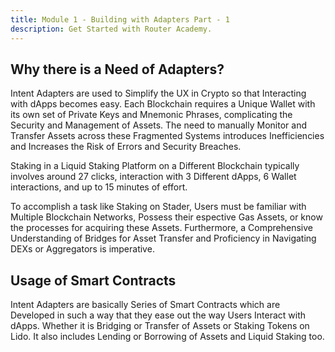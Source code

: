 ```yaml
---
title: Module 1 - Building with Adapters Part - 1
description: Get Started with Router Academy.
---
```


## Why there is a Need of Adapters?

Intent Adapters are used to Simplify the UX in Crypto so that Interacting with dApps becomes easy. Each Blockchain requires a Unique Wallet with its own set of Private Keys and Mnemonic Phrases, complicating the Security and Management of Assets. The need to manually Monitor and Transfer Assets across these Fragmented Systems introduces Inefficiencies and Increases the Risk of Errors and Security Breaches.

Staking in a Liquid Staking Platform on a Different Blockchain typically involves around 27 clicks, interaction with 3 Different dApps,
6 Wallet interactions, and up to 15 minutes of effort.

To accomplish a task like Staking on Stader, Users must be familiar with Multiple Blockchain Networks, Possess their espective Gas Assets, or know the processes for acquiring these Assets. Furthermore, a Comprehensive Understanding of Bridges for Asset Transfer
and Proficiency in Navigating DEXs or Aggregators is imperative.

## Usage of Smart Contracts

Intent Adapters are basically Series of Smart Contracts which are Developed in such a way that they ease out the way Users Interact with dApps. Whether it is Bridging or Transfer of Assets or Staking Tokens on Lido. It also includes Lending or Borrowing of Assets and Liquid Staking too.  
